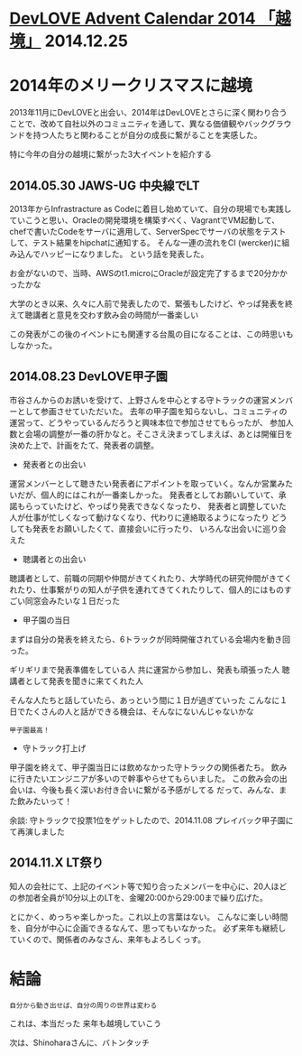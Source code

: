 [DevLOVE Advent Calendar 2014 「越境」](http://devlove.doorkeeper.jp/events/14580) 2014.12.25
============================

# 2014年のメリークリスマスに越境

2013年11月にDevLOVEと出会い、2014年はDevLOVEとさらに深く関わり合うことで、改めて自社以外のコミュニティを通して、異なる価値観やバックグラウンドを持つ人たちと関わることが自分の成長に繋がることを実感した。

特に今年の自分の越境に繋がった3大イベントを紹介する

## 2014.05.30 JAWS-UG 中央線でLT

2013年からInfrastracture as Codeに着目し始めていて、自分の現場でも実践していこうと思い、Oracleの開発環境を構築すべく、VagrantでVM起動して、chefで書いたCodeをサーバに適用して、ServerSpecでサーバの状態をテストして、テスト結果をhipchatに通知する。
そんな一連の流れをCI (wercker)に組み込んでハッピーになりました。
という話を発表した。

お金がないので、当時、AWSのt1.microにOracleが設定完了するまで20分かかったかな

大学のとき以来、久々に人前で発表したので、緊張もしたけど、やっぱ発表を終えて聴講者と意見を交わす飲み会の時間が一番楽しい

この発表がこの後のイベントにも関連する台風の目になることは、この時思いもしなかった。

## 2014.08.23 DevLOVE甲子園

市谷さんからのお誘いを受けて、上野さんを中心とする守トラックの運営メンバーとして参画させていただいた。
去年の甲子園を知らないし、コミュニティの運営って、どうやっているんだろうと興味本位で参加させてもらったが、
参加人数と会場の調整が一番の肝かなと。そこさえ決まってしまえば、あとは開催日を決めた上で、計画をたて、発表者の調整。

- 発表者との出会い

運営メンバーとして聴きたい発表者にアポイントを取っていく。なんか営業みたいだが、個人的にはこれが一番楽しかった。
発表者としてお願いしていて、承諾もらっていたけど、やっぱり発表できなくなったり、
発表者と調整していた人が仕事が忙しくなって動けなくなり、代わりに連絡取るようになったり
どうしても発表をお願いしたくて、直接会いに行ったり、
いろんな出会いに巡り会えた

- 聴講者との出会い

聴講者として、前職の同期や仲間がきてくれたり、大学時代の研究仲間がきてくれたり、仕事繋がりの知人が子供を連れてきてくれたりして、個人的にはものすごい同窓会みたいな１日だった


- 甲子園の当日

まずは自分の発表を終えたら、6トラックが同時開催されている会場内を動き回った。

ギリギリまで発表準備をしている人
共に運営から参加し、発表も頑張った人
聴講者として発表を聞きに来てくれた人

そんな人たちと話していたら、あっという間に１日が過ぎていった
こんなに１日でたくさんの人と話ができる機会は、そんなにないんじゃないかな

```
甲子園最高！
```

- 守トラック打上げ

甲子園を終えて、甲子園当日には飲めなかった守トラックの関係者たち。
飲みに行きたいエンジニアが多いので幹事やらせてもらいました。
この飲み会の出会いは、今後も長く深いお付き合いに繋がる予感がしてる
だって、みんな、また飲みたいって！

余談: 守トラックで投票1位をゲットしたので、2014.11.08 プレイバック甲子園にて再演しました


## 2014.11.X LT祭り

知人の会社にて、上記のイベント等で知り合ったメンバーを中心に、20人ほどの参加者全員が10分以上のLTを、金曜20:00から29:00まで繰り広げた。

とにかく、めっちゃ楽しかった。これ以上の言葉はない。
こんなに楽しい時間を、自分が中心に企画できるなんて、思ってもいなかった。
必ず来年も継続していくので、関係者のみなさん、来年もよろしくっす。

# 結論

```
自分から動き出せば、自分の周りの世界は変わる
```

これは、本当だった
来年も越境していこう

次は、Shinoharaさんに、バトンタッチ

